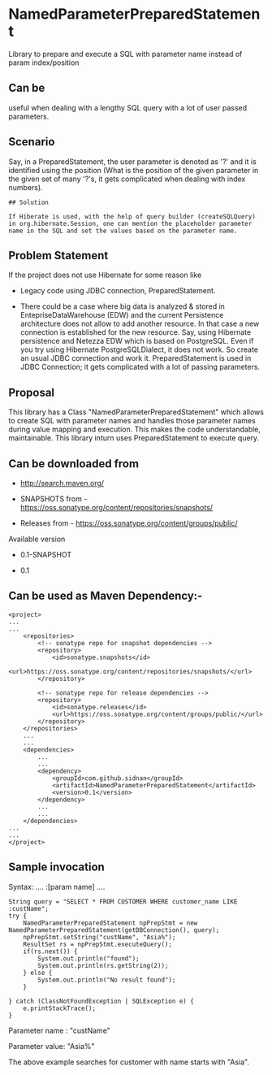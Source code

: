 # NamedParameterPreparedStatement
Library to prepare and execute a SQL with parameter name instead of param index/position


## Can be 

useful when dealing with a lengthy SQL query with a lot of user passed parameters. 


## Scenario

Say, in a PreparedStatement, the user parameter is denoted as '?' and it is identified using the position (What is the position of the given parameter in the given set of many '?'s, it gets complicated when dealing with index numbers).

```
## Solution

If Hiberate is used, with the help of query builder (createSQLQuery) in org.hibernate.Session, one can mention the placeholder parameter name in the SQL and set the values based on the parameter name.
```


## Problem Statement

If the project does not use Hibernate for some reason like

* Legacy code using JDBC connection, PreparedStatement.

* There could be a case where big data is analyzed & stored in EntepriseDataWarehouse (EDW) and the current Persistence architecture does not allow to add another resource. In that case a new connection is established for the new resource. Say, using Hibernate persistence and Netezza EDW which is based on PostgreSQL. Even if you try using Hibernate PostgreSQLDialect, it does not work. So create an usual JDBC connection and work it. PreparedStatement is used in JDBC Connection; it gets complicated with a lot of passing parameters.


## Proposal

This library has a Class "NamedParameterPreparedStatement" which allows to create SQL with parameter names and handles those parameter names during value mapping and execution. This makes the code understandable, maintainable. This library inturn uses PreparedStatement to execute query.



## Can be downloaded from

* http://search.maven.org/

* SNAPSHOTS from -  https://oss.sonatype.org/content/repositories/snapshots/

* Releases from - https://oss.sonatype.org/content/groups/public/


Available version 

* 0.1-SNAPSHOT

* 0.1


## Can be used as Maven Dependency:-

```
<project>
...
...
	<repositories>
		<!-- sonatype repo for snapshot dependencies -->
		<repository>
           	<id>sonatype.snapshots</id>
			<url>https://oss.sonatype.org/content/repositories/snapshots/</url>     
		</repository>

		<!-- sonatype repo for release dependencies -->
		<repository>
			<id>sonatype.releases</id>
			<url>https://oss.sonatype.org/content/groups/public/</url>     
		</repository>
	</repositories>
	...
	...
	<dependencies>
		...
		...
		<dependency>
			<groupId>com.github.sidnan</groupId>
			<artifactId>NamedParameterPreparedStatement</artifactId>
			<version>0.1</version>
		</dependency>
		...
		...
	</dependencies>
...
...
</project>
```


## Sample invocation

Syntax: .... :[param name] ....
 
```
String query = "SELECT * FROM CUSTOMER WHERE customer_name LIKE :custName";
try {
	NamedParameterPreparedStatement npPrepStmt = new NamedParameterPreparedStatement(getDBConnection(), query);
	npPrepStmt.setString("custName", "Asia%");
	ResultSet rs = npPrepStmt.executeQuery();
	if(rs.next()) {
		System.out.println("found");
		System.out.println(rs.getString(2));
	} else {
		System.out.println("No result found");
	}
 
} catch (ClassNotFoundException | SQLException e) {
	e.printStackTrace();
}
```

Parameter name : "custName"

Parameter value: "Asia%"

The above example searches for customer with name starts with "Asia".
